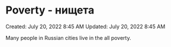 # Poverty - нищета

Created: July 20, 2022 8:45 AM
Updated: July 20, 2022 8:45 AM

Many people in Russian cities live in the all poverty.